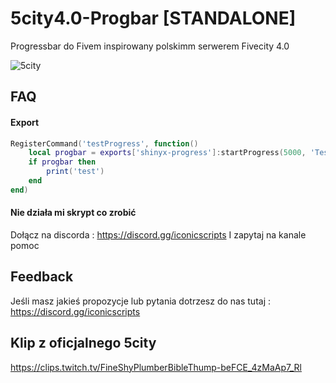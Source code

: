 # 5city4.0-Progbar [STANDALONE]
Progressbar do Fivem inspirowany polskimm serwerem Fivecity 4.0

![5city](https://media.discordapp.net/attachments/985607890100437063/1270023532121690256/image.png?ex=66b23115&is=66b0df95&hm=f57b245bc112d60fc7720d2212676fe6a849dbb340dfd8c41be729d20b30c12f&=&format=webp&quality=lossless)

## FAQ

#### Export

```lua
RegisterCommand('testProgress', function()
    local progbar = exports['shinyx-progress']:startProgress(5000, 'Testowe')
    if progbar then
        print('test')
    end
end)
```

#### Nie działa mi skrypt co zrobić

Dołącz na discorda : https://discord.gg/iconicscripts I zapytaj na kanale pomoc


## Feedback

Jeśli masz jakieś propozycje lub pytania dotrzesz do nas tutaj : https://discord.gg/iconicscripts

## Klip z oficjalnego 5city

https://clips.twitch.tv/FineShyPlumberBibleThump-beFCE_4zMaAp7_Rl



